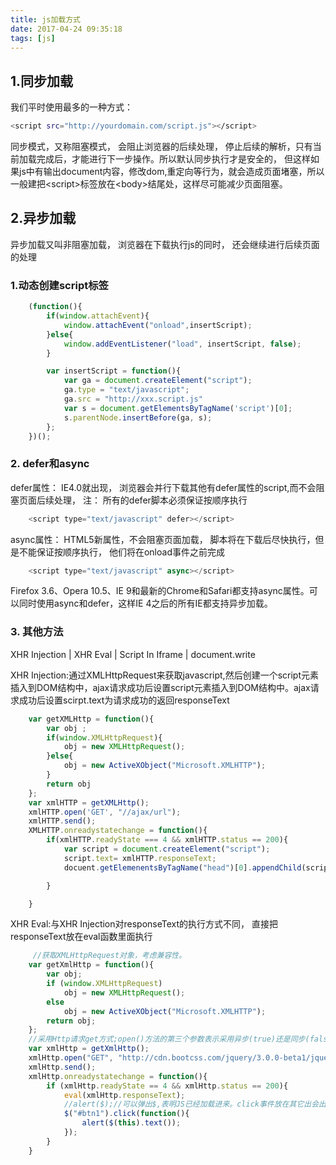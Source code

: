```yaml
---
title: js加载方式
date: 2017-04-24 09:35:18
tags: [js]
---
```



## 1.同步加载
我们平时使用最多的一种方式：
```bash
<script src="http://yourdomain.com/script.js"></script>
```
同步模式，又称阻塞模式， 会阻止浏览器的后续处理， 停止后续的解析，只有当前加载完成后，才能进行下一步操作。所以默认同步执行才是安全的， 但这样如果js中有输出document内容，修改dom,重定向等行为，就会造成页面堵塞，所以一般建把&lt;script&gt;标签放在&lt;body&gt;结尾处，这样尽可能减少页面阻塞。


## 2.异步加载
异步加载又叫非阻塞加载， 浏览器在下载执行js的同时， 还会继续进行后续页面的处理

### 1.动态创建script标签
<!-- more -->
```javascript
    (function(){
        if(window.attachEvent){
            window.attachEvent("onload",insertScript);
        }else{
            window.addEventListener("load", insertScript, false);
        }

        var insertScript = function(){
            var ga = document.createElement("script");
            ga.type = "text/javascript";
            ga.src = "http://xxx.script.js"
            var s = document.getElementsByTagName('script')[0];
            s.parentNode.insertBefore(ga, s);
        };
    })();
```

### 2. defer和async
defer属性： IE4.0就出现， 浏览器会并行下载其他有defer属性的script,而不会阻塞页面后续处理， 注： 所有的defer脚本必须保证按顺序执行
```javascript
    <script type="text/javascript" defer></script>
```

async属性： HTML5新属性，不会阻塞页面加载， 脚本将在下载后尽快执行，但是不能保证按顺序执行， 他们将在onload事件之前完成
```javascript
    <script type="text/javascript" async></script>
```
Firefox 3.6、Opera 10.5、IE 9和最新的Chrome和Safari都支持async属性。可以同时使用async和defer，这样IE 4之后的所有IE都支持异步加载。

### 3. 其他方法
XHR Injection | XHR Eval | Script In Iframe | document.write

XHR Injection:通过XMLHttpRequest来获取javascript,然后创建一个script元素插入到DOM结构中，ajax请求成功后设置script元素插入到DOM结构中。ajax请求成功后设置scirpt.text为请求成功的返回responseText
```javascript
    var getXMLHttp = function(){
        var obj ;
        if(window.XMLHttpRequest){
            obj = new XMLHttpRequest();
        }else{
            obj = new ActiveXObject("Microsoft.XMLHTTP");
        }
        return obj
    };
    var xmlHTTP = getXMLHttp();
    xmlHTTP.open('GET', "//ajax/url");
    xmlHTTP.send();
    XMLHTTP.onreadystatechange = function(){
        if(xmlHTTP.readyState === 4 && xmlHTTP.status == 200){
            var script = document.createElement("script");
            script.text= xmlHTTP.responseText;
            docuent.getElemenentsByTagName("head")[0].appendChild(script);

        }

    }
```

XHR Eval:与XHR Injection对responseText的执行方式不同， 直接把responseText放在eval函数里面执行
```javascript
     //获取XMLHttpRequest对象，考虑兼容性。
    var getXmlHttp = function(){
        var obj;
        if (window.XMLHttpRequest)
            obj = new XMLHttpRequest();
        else
            obj = new ActiveXObject("Microsoft.XMLHTTP");
        return obj;
    };  
    //采用Http请求get方式;open()方法的第三个参数表示采用异步(true)还是同步(false)处理
    var xmlHttp = getXmlHttp();
    xmlHttp.open("GET", "http://cdn.bootcss.com/jquery/3.0.0-beta1/jquery.min.js", true);
    xmlHttp.send(); 
    xmlHttp.onreadystatechange = function(){
        if (xmlHttp.readyState == 4 && xmlHttp.status == 200){
            eval(xmlHttp.responseText);
            //alert($);//可以弹出$,表明JS已经加载进来。click事件放在其它出会出问题，应该是还没加载进来
            $("#btn1").click(function(){
                alert($(this).text());
            });
        }
    }
```